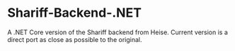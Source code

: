# Shariff-Backend-.NET
A .NET Core version of the Shariff backend from Heise. Current version is a direct port as close as possible to the original.
